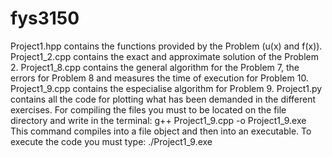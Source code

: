 # fys3150

Project1.hpp contains the functions provided by the Problem (u(x) and f(x)).
Project1_2.cpp contains the exact and approximate solution of the Problem 2.
Project1_8.cpp contains the general algorithm for the Problem 7, the errors for Problem 8 and measures the time of execution for Problem 10.
Project1_9.cpp contains the especialise algorithm for Problem 9.
Project1.py contains all the code for plotting what has been demanded in the different exercises.
For compiling the files you must to be located on the file directory and write in the terminal:
  g++ Project1_9.cpp -o Project1_9.exe
This command compiles into a file object and then into an executable. To execute the code you must type:
  ./Project1_9.exe
 
